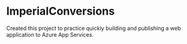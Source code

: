 # ImperialConversions

Created this project to practice quickly building and publishing a web application to Azure App Services.
